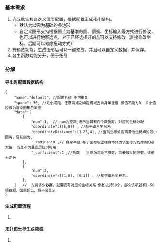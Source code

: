 

### 基本需求
1. 完成默认和自定义图形配置，根据配置生成拓扑结构。  
    - 默认为以圆为基础的多边形   
    - 自定义图形支持根据原点为基准的圆、圆弧、坐标输入等方式进行修改，也可以进行地图选点，对于已经选择好的点可以支持修改（直接修改坐标，后期可以考虑拖动方式）
2. 有预览功能，生成图形后可以一键预览，并且可以自定义数据，并保存。  
3. 各主函数功能分开，便于拓展



### 分解

#### 导出时配置数据结构
```
{
    "name":"default", //配置名称 不可重复
    "space": 30, //最小间距，任意两点之间距离减去自身半径值 该值不能为0  最小值应该为渲染图形的半径 
    "data":[
        {
            "num":1,  // num为整数,表示当其有几个数据时，对应的坐标分配
            "coordinate":[[0,0]] , //基于直角坐标系 
            "coordinateDistance":[1.23,4], //当前坐标点距离其他坐标点的最小距离，没有则为0
            "_radius":0 ,// 自身半径 基于坐标系坐标自动算出该坐标的到原点的最大值  当其不为最底层级时可用
            "_cofficient":1 ,//系数   当原版间距不够时，需要放大的倍数，该值为正数
        },
        {
            "num":2,
            "coordinate":[[1,0], [0,1]] , //基于直角坐标系,
        },
    ]   //  支持多少数据，就需要有对应的坐标关系 例如支持50个，那么该项就有1-50项数据，如果超出，将不会显示
}
```

#### 生成配置流程
1. 


#### 拓扑图坐标生成流程

1. 